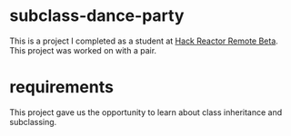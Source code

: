 # subclass-dance-party
This is a project I completed as a student at [Hack Reactor Remote Beta](http://www.hackreactor.com/remote-beta). This project was worked on with a pair.

# requirements
This project gave us the opportunity to learn about class inheritance and subclassing.
